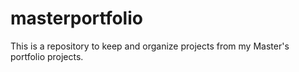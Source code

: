 # masterportfolio
This is a repository to keep and organize projects from my Master's portfolio projects. 
